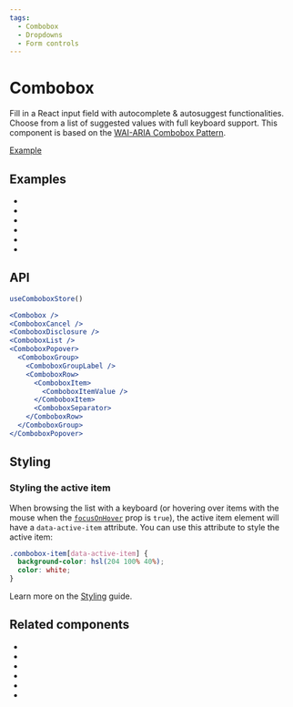 ```yaml
---
tags:
  - Combobox
  - Dropdowns
  - Form controls
---
```


# Combobox

<div data-description>

Fill in a React input field with autocomplete &amp; autosuggest functionalities. Choose from a list of suggested values with full keyboard support. This component is based on the [WAI-ARIA Combobox Pattern](https://www.w3.org/WAI/ARIA/apg/patterns/combobox/).

</div>

<div data-tags></div>

<a href="../examples/combobox/index.tsx" data-playground>Example</a>

## Examples

<div data-cards="examples">

- [](/examples/combobox-filtering)
- [](/examples/combobox-animated)
- [](/examples/combobox-group)
- [](/examples/combobox-disclosure)
- [](/examples/combobox-links)
- [](/examples/combobox-multiple)

</div>

## API

```jsx
useComboboxStore()

<Combobox />
<ComboboxCancel />
<ComboboxDisclosure />
<ComboboxList />
<ComboboxPopover>
  <ComboboxGroup>
    <ComboboxGroupLabel />
    <ComboboxRow>
      <ComboboxItem>
        <ComboboxItemValue />
      </ComboboxItem>
      <ComboboxSeparator>
    </ComboboxRow>
  </ComboboxGroup>
</ComboboxPopover>
```

## Styling

### Styling the active item

When browsing the list with a keyboard (or hovering over items with the mouse when the [`focusOnHover`](/reference/combobox-item#focusonhover) prop is `true`), the active item element will have a `data-active-item` attribute. You can use this attribute to style the active item:

```css
.combobox-item[data-active-item] {
  background-color: hsl(204 100% 40%);
  color: white;
}
```

Learn more on the [Styling](/guide/styling) guide.

## Related components

<div data-cards="components">

- [](/components/button)
- [](/components/dialog)
- [](/components/form)
- [](/components/menu)
- [](/components/select)
- [](/components/composite)

</div>
